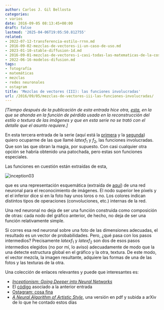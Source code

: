 ```yaml
---
author: Carlos J. Gil Bellosta
categories:
- varios
date: 2016-09-05 08:13:45+00:00
draft: false
lastmod: '2025-04-06T19:05:50.812755'
related:
- 2022-07-12-transferencia-estilo-rrnn.md
- 2016-09-02-mezclas-de-vectores-ii-un-caso-de-uso.md
- 2023-01-10-stable-diffusion-1d.md
- 2016-09-01-mezclas-de-vectores-i-casi-todas-las-matematicas-de-la-cosa.md
- 2022-06-16-modelos-difusion.md
tags:
- fotografía
- matemáticas
- mezclas
- redes neuronales
- ostagram
title: 'Mezclas de vectores (III): las funciones involucradas'
url: /2016/09/05/mezclas-de-vectores-iii-las-funciones-involucradas/
---
```


_[Tiempo después de la publicación de esta entrada hice otra, [esta](https://www.datanalytics.com/2022/07/12/transferencia-estilo-rrnn/), en la que se ahonda en la función de pérdida usada en la reconstrucción del estilo o textura de las imágenes y que en esta serie no se trató con el detalle que el asunto requiere.]_

En esta tercera entrada de la serie (aquí está la [primera](https://www.datanalytics.com/2016/09/01/mezclas-de-vectores-i-casi-todas-las-matematicas-de-la-cosa/) y la [segunda](https://www.datanalytics.com/2016/09/02/mezclas-de-vectores-ii-un-caso-de-uso/)) quiero ocuparme de las que llamé $latex f_1$ y $f_2$, las funciones involucradas. Que son las que obran la magia, por supuesto. Con casi cualquier otra opción se habría obtenido una patochada, pero estas son funciones especiales.

Las funciones en cuestión están extraídas de esta,

![inception03](/wp-uploads/2016/09/inception03.png#center)

que es una representación esquemática (extraída de [aquí](https://research.googleblog.com/2016/03/train-your-own-image-classifier-with.html)) de una red neuronal para el reconocimiento de imágenes. El nodo superior lee píxels y el el inferior dice si en la foto hay unos loros o no. Los colores indican distintos tipos de operaciones (convoluciones, etc.) internas de la red.

Una red neuronal no deja de ser una función construida como composición de otras: cada nodo del gráfico anterior, de hecho, no deja de ser una función relativamente simple.

Si corres esa red neuronal sobre una foto de las dimensiones adecuadas, el resultado es un vector de probabilidades. Pero, ¿qué pasa con los pasos intermedios? Precisamente $latex f_1$ y $latex f_2$ son dos de esos pasos intermedios elegidos (no por mí, lo aviso) adecuadamente de modo que la una detecte estructura global en el gráfico y la otra, textura. De este modo, el vector mezcla, la imagen resultante, adquiere las formas de una de las fotos y las texturas de la otra.

Una colección de enlaces relevantes y puede que interesantes es:

* [_Inceptionism: Going Deeper into Neural Networks_](https://research.googleblog.com/2015/06/inceptionism-going-deeper-into-neural.html)
* El [código](https://github.com/google/deepdream) asociado a la anterior entrada
* [Ostagram: cosa fina](http://www.ostagram.ru/)
* [_A Neural Algorithm of Artistic Style_](https://arxiv.org/abs/1508.06576), una versión en pdf y subida a arXiv de lo que he contado estos días